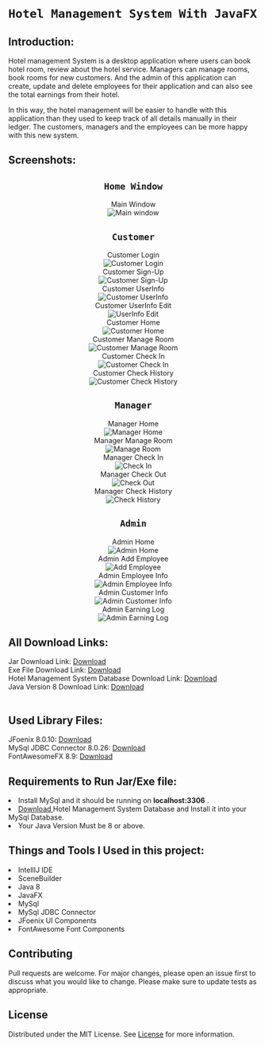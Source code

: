 # `Hotel Management System With JavaFX`<br>

## Introduction:

Hotel management System is a desktop application where users
can book hotel room, review about the hotel service. Managers
can manage rooms, book rooms for new customers. And the admin of this application can create,
update and delete employees for their application and can also
see the total earnings from their hotel.

In this way, the hotel management will be easier to handle
with this application than they used to keep track of all details
manually in their ledger. The customers, managers and the
employees can be more happy with this new system.

## Screenshots:
<div align = center>

## `Home Window`

Main Window <br>
![Main window](screenshots/Main.PNG "Hotel Management System")
## `Customer`

Customer Login <br>
![Customer Login](screenshots/Customer0.PNG "Customer Login") <br>
Customer Sign-Up<br>
![Customer Sign-Up](screenshots/Customer00.PNG "Customer Sign-Up") <br>
Customer UserInfo<br>
![Customer UserInfo](screenshots/Customer000.PNG "Customer UserInfo") <br>
Customer UserInfo Edit<br>
![UserInfo Edit](screenshots/Customer0000.PNG "UserInfo Edit") <br>
Customer Home<br>
![Customer Home](screenshots/Customer1.PNG "Customer Home") <br>
Customer Manage Room<br>
![Customer Manage Room](screenshots/Customer2.PNG "Customer Manage Room") <br>
Customer Check In<br>
![Customer Check In](screenshots/Customer3.PNG "Customer Check In") <br>
Customer Check History<br>
![Customer Check History](screenshots/Customer4.PNG "Customer Check History") <br>

## `Manager`

Manager Home <br>
![Manager Home](screenshots/Manager0.PNG "Manager Home") <br>
Manager Manage Room <br>
![Manage Room](screenshots/Manager1.PNG "Manager Manage Room") <br>
Manager Check In <br>
![Check In](screenshots/Manager2.PNG "Manager Check In") <br>
Manager Check Out <br>
![Check Out](screenshots/Manager3.PNG "Manager Check Out") <br>
Manager Check History <br>
![Check History](screenshots/Manager4.PNG "Manager Check History") <br>

## `Admin`

Admin Home <br>
![Admin Home](screenshots/Admin0.PNG "Admin Home") <br>
Admin Add Employee <br>
![Add Employee](screenshots/Admin1.PNG "Add Employee") <br>
Admin Employee Info <br>
![Admin Employee Info](screenshots/Admin2.PNG "Admin Employee Info") <br>
Admin Customer Info <br>
![Admin Customer Info](screenshots/Admin3.PNG "Admin Customer Info") <br>
Admin Earning Log <br>
![Admin Earning Log](screenshots/Admin4.PNG "Admin Earning Log") <br>

  </div>

## All Download Links:

Jar Download Link: <a href = "https://github.com/Rakib-Hasan-455/Hotel_Management_System-JavaFx/raw/master/Hotel_Management_System_JavaFx.jar"> Download </a><br>
Exe File Download Link: <a href = "https://github.com/Rakib-Hasan-455/Hotel_Management_System-JavaFx/raw/master/Hotel_Management_System.exe"> Download </a><br>
Hotel Management System Database Download Link:  <a href = "https://downgit.github.io/#/home?url=https://github.com/Rakib-Hasan-455/Hotel_Management_System-JavaFx/blob/master/Hotel_Management_System.sql"> Download </a><br>
Java Version 8 Download Link: <a href = "https://www.oracle.com/java/technologies/javase/javase8u211-later-archive-downloads.html"> Download </a><br>
<br>

## Used Library Files:

JFoenix 8.0.10: <a href = "https://github.com/Rakib-Hasan-455/Hotel_Management_System-JavaFx/raw/master/lib/jfoenix-8.0.10.jar"> Download </a><br>
MySql JDBC Connector 8.0.26:  <a href = "https://github.com/Rakib-Hasan-455/Hotel_Management_System-JavaFx/raw/master/lib/mysql-connector-java-8.0.26.jar"> Download </a><br>
FontAwesomeFX 8.9:  <a href = "https://github.com/Rakib-Hasan-455/Hotel_Management_System-JavaFx/raw/master/lib/fontawesomefx-8.9.jar"> Download </a><br>

## Requirements to Run Jar/Exe file:
<li>Install MySql and it should be running on <b>localhost:3306</b>  .</li>
<li><a href = "https://downgit.github.io/#/home?url=https://github.com/Rakib-Hasan-455/Hotel_Management_System-JavaFx/blob/master/Hotel_Management_System.sql"> Download </a> 
 Hotel Management System Database and Install it into your MySql Database.</li>
<li> Your Java Version Must be 8 or above.</li>

## Things and Tools I Used in this project:
<li> IntellIJ IDE </li>
<li> SceneBuilder </li>
<li> Java 8 </li>
<li> JavaFX </li>
<li> MySql </li>
<li> MySql JDBC Connector </li>
<li> JFoenix UI Components </li>
<li> FontAwesome Font Components </li>

## Contributing
Pull requests are welcome. For major changes, please open an issue first to discuss what you would like to change.
Please make sure to update tests as appropriate.

## License
Distributed under the MIT License. See [License](LICENSE) for more information.
